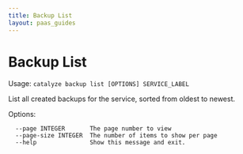 ```yaml
---
title: Backup List
layout: paas_guides
---
```


# Backup List

Usage: `catalyze backup list [OPTIONS] SERVICE_LABEL`

  List all created backups for the service, sorted from oldest to newest.

Options:

```
  --page INTEGER       The page number to view
  --page-size INTEGER  The number of items to show per page
  --help               Show this message and exit.
```
